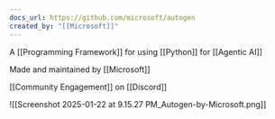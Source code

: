 ```yaml
---
docs_url: https://github.com/microsoft/autogen
created_by: "[[Microsoft]]"
---
```

A [[Programming Framework]] for using [[Python]] for [[Agentic AI]]

Made and maintained by [[Microsoft]]

[[Community Engagement]] on [[Discord]]

![[Screenshot 2025-01-22 at 9.15.27 PM_Autogen-by-Microsoft.png]]
